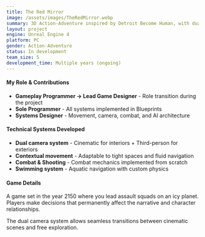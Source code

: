 ```yaml
---
title: The Red Mirror
image: /assets/images/TheRedMirror.webp
summary: 3D Action-Adventure inspired by Detroit Become Human, with dual camera systems and decision-driven semi-linear narrative.
layout: project
engine: Unreal Engine 4
platform: PC
gender: Action-Adventure
status: In development
team_size: 5
development_time: Multiple years (ongoing)
---
```

<div class="info-sections">
  <div class="info-section">
    <h4> My Role & Contributions</h4>
    <ul>
      <li><strong>Gameplay Programmer → Lead Game Designer</strong> - Role transition during the project</li>
      <li><strong>Sole Programmer</strong> - All systems implemented in Blueprints</li>
      <li><strong>Systems Designer</strong> - Movement, camera, combat, and AI architecture</li>
    </ul>
  </div>
  
  <div class="info-section">
    <h4> Technical Systems Developed</h4>
    <ul>
      <li><strong>Dual camera system</strong> - Cinematic for interiors + Third-person for exteriors</li>
      <li><strong>Contextual movement</strong> - Adaptable to tight spaces and fluid navigation</li>
      <li><strong>Combat & Shooting</strong> - Combat mechanics implemented from scratch</li>
      <li><strong>Swimming system</strong> - Aquatic navigation with custom physics</li>
    </ul>
  </div>
  
  <div class="info-section">
    <h4> Game Details</h4>
    <p>A game set in the year 2150 where you lead assault squads on an icy planet. Players make decisions that permanently affect the narrative and character relationships.</p>
    <p>The dual camera system allows seamless transitions between cinematic scenes and free exploration.</p>
  </div>
</div>